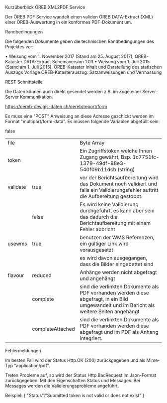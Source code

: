 Kurzüberblick ÖREB XML2PDF Service 

Der ÖREB PDF Service wandelt einen validen ÖREB DATA-Extract (XML) einer ÖREB-Auswertung in ein konformes PDF-Dokument um. 

Randbedingungen

Die folgenden Dokumente geben die technischen Randbedingungen des Projektes vor:

•	Weisung vom 1. November 2017 (Stand am 25. August 2017), ÖREB-Kataster DATA-Extract Schemaversion 1.03
•	Weisung vom 1. Juli 2015 (Stand am 1. Juli 2015), ÖREB-Kataster Inhalt und Darstellung des statischen Auszugs Vorlage ÖREB-Katasterauszug: Satzanweisungen und Vermassung

REST Schnittstelle

Die Daten können auch direkt gesendet werden z.B. im Zuge einer Server-Server Kommunikation.

https://oereb-dev.gis-daten.ch/oereb/report/form

Es muss eine "POST" Anweisung an diese Adresse geschickt werden im Format "multipart/form-data". Es müssen folgende Variablen abgefüllt sein:

<table>
<tr><td>file</td><td></td><td>Byte Array</td></tr>
<tr><td>token</td><td></td><td>Ein Zugriffstoken welche Ihnen Zugang gewährt, Bsp. 1c7751fc-1379-49df-98e3-540f09b11dcb (string)</td></tr>
<tr><td>validate</td><td>true</td><td>vor der Berichtsaufbereitung wird das Dokument noch validiert und falls ein Validierungsfehler auftritt die Aufbereitung gestoppt.</td></tr>
<tr><td></td><td>false</td><td>Es wird keine Validierung durchgeführt, es kann aber sein das dadurch die Berichtaufbereitung mit einem Fehler abbricht</td></tr>
<tr><td>usewms</td><td>true</td><td>benutzen der WMS Referenzen, ein gültiger Link wird vorausgesetzt</td></tr>
<tr><td></td><td></td>false<td>es wird davon ausgegangen, dass die Bilder eingebettet sind</td></tr>
<tr><td>flavour</td><td>reduced</td><td>Anhänge werden nicht abgefragt und angehängt</td></tr>
<tr><td></td><td>complete</td><td>sind die verlinkten Dokumente als PDF vorhanden werden diese abgefragt, in ein Bild umgewandelt und im Bericht als weitere Seiten angehängt </td></tr>
<tr><td></td><td>completeAttached</td><td>sind die verlinkten Dokumente als PDF vorhanden werden diese abgefragt und im PDF als Anhang integriert.</td></tr>
</table>
	

Fehlermeldungen

Im besten Fall wird der Status Http.OK (200) zurückgegeben und als Mime-Typ "application/pdf".

Treten Probleme auf, so wird der Status Http.BadRequest im Json-Format zurückgegeben. Mit den Eigenschaften Status und Messages. Bei Messages werden die Validierungsprobleme angeführt.

Beispiel:
{
	"Status":"Submitted token is not valid or does not exist"
}
